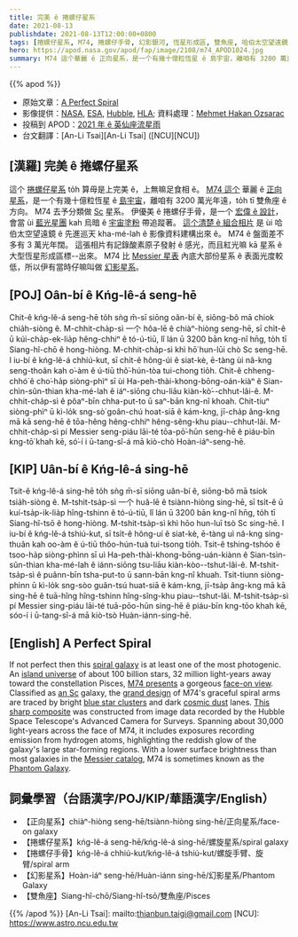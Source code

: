 ```yaml
---
title: 完美 ê 捲螺仔星系
date: 2021-08-13
publishdate: 2021-08-13T12:00:00+0800
tags: [捲螺仔星系, M74, 捲螺仔手骨, 幻影銀河, 恆星形成區, 雙魚座, 哈伯太空望遠鏡]
hero: https://apod.nasa.gov/apod/fap/image/2108/m74_APOD1024.jpg
summary: M74 這个華麗 ê 正向星系，是一个有幾十億粒恆星 ê 島宇宙，離咱有 3200 萬光年遠，to̍h tī 雙魚座 ê 方向。
---
```


{{% apod %}}

- 原始文章：[A Perfect Spiral](https://apod.nasa.gov/apod/ap210813.html)
- 影像提供：[NASA](https://www.nasa.gov/), [ESA](http://www.esa.int/), [Hubble](https://www.nasa.gov/mission_pages/hubble/main/index.html), [HLA](https://hla.stsci.edu/); 資料處理：[Mehmet Hakan Ozsarac](https://www.flickr.com/photos/mhozsarac/)
- 投稿到 APOD：[2021 年 ê 英仙座流星雨](https://www.facebook.com/media/set/?vanity=APOD.Sky&set=a.3855532511217606)
- 台文翻譯：[An-Li Tsai][An-Li Tsai] ([NCU][NCU])

## [漢羅] 完美 ê 捲螺仔星系
這个 [捲螺仔星系][spiral galaxy] to̍h 算毋是上完美 ê，上無嘛足食相 ê。
[M74 這个][M74 presents] 華麗 ê [正向星系][face-on view]，是一个有幾十億粒恆星 ê [島宇宙][island universe]，離咱有 3200 萬光年遠，to̍h tī 雙魚座 ê 方向。
M74 去予分類做 [Sc][an Sc] 星系。
伊優美 ê 捲螺仔手骨，是一个 [宏偉 ê 設計][grand design]，會當 ùi [藍光星團][blue star clusters] kah 烏暗 ê [宇宙塗粉][cosmic dust] 帶追蹤著。
[這个清楚 ê 組合相片][This sharp composite] 是 ùi 哈伯太空望遠鏡 ê 先進巡天 kha-mé-lah ê 影像資料建構出來 ê。
M74 ê 盤面差不多有 3 萬光年闊。
這張相片有記錄酸素原子發射 ê 感光，而且紅光嘛 kā 星系 ê 大型恆星形成區標--出來。
M74 比 [Messier 星表][Messier catalog] 內底大部份星系 ê 表面光度較低，所以伊有當時仔嘛叫做 [幻影星系][Phantom Galaxy]。

## [POJ] Oân-bí ê Kńg-lê-á seng-hē
Chit-ê kńg-lê-á seng-hē to̍h sǹg m̄-sī siōng oân-bí ê, siōng-bô mā chiok chia̍h-siòng ê.
M-chhit-cha̍p-sì 一个 hôa-lē ê chiàⁿ-hiòng seng-hē, sī chi̍t-ê ū kúi-cha̍p-ek-lia̍p hêng-chhiⁿ ê tó-ú-tiū, lî lán ū 3200 bān kng-nî hn̄g, to̍h tī Siang-hî-chō ê hong-hiòng.
M-chhit-cha̍p-sì khì hō͘ hun-lūi chò Sc seng-hē.
I iu-bí ê kńg-lê-á chhiú-kut, sī chi̍t-ê hông-úi ê siat-kè, ē-tàng ùi nâ-kng seng-thoân kah o͘-àm ê ú-tiū thô͘-hún-tòa tui-chong tio̍h.
Chit-ê chheng-chhó͘ ê cho͘-ha̍p siòng-phìⁿ sī ùi Ha-peh-thài-khong-bōng-oán-kiàⁿ ê Sian-chìn-sûn-thian kha-mé-lah ê iáⁿ-siōng chu-liāu kiàn-kò͘--chhut-lâi-ê.
M-chhit-cha̍p-sì ê pôaⁿ-bīn chha-put-to ū saⁿ-bān kng-nî khoah.
Chit-tiuⁿ siòng-phìⁿ ū kì-lo̍k sng-sò͘ goân-chú hoat-siā ê kám-kng, jī-cha̍p âng-kng mā kā seng-hē ê tōa-hêng hêng-chhiⁿ hêng-sêng-khu piau--chhut-lâi.
M-chhit-cha̍p-sì pí Messier seng-piáu lāi-té tōa-pō͘-hūn seng-hē ê piáu-bīn kng-tō͘ khah kē, só͘-í i ū-tang-sî-á mā kiò-chò Hoàn-iáⁿ-seng-hē.

## [KIP] Uân-bí ê Kńg-lê-á sing-hē
Tsit-ê kńg-lê-á sing-hē to̍h sǹg m̄-sī siōng uân-bí ê, siōng-bô mā tsiok tsia̍h-siòng ê.
M-tshit-tsa̍p-sì 一个 huâ-lē ê tsiànn-hiòng sing-hē, sī tsi̍t-ê ū kuí-tsa̍p-ik-lia̍p hîng-tshinn ê tó-ú-tiū, lî lán ū 3200 bān kng-nî hn̄g, to̍h tī Siang-hî-tsō ê hong-hiòng.
M-tshit-tsa̍p-sì khì hōo hun-luī tsò Sc sing-hē.
I iu-bí ê kńg-lê-á tshiú-kut, sī tsi̍t-ê hông-uí ê siat-kè, ē-tàng uì nâ-kng sing-thuân kah oo-àm ê ú-tiū thôo-hún-tuà tui-tsong tio̍h.
Tsit-ê tshing-tshóo ê tsoo-ha̍p siòng-phìnn sī uì Ha-peh-thài-khong-bōng-uán-kiànn ê Sian-tsìn-sûn-thian kha-mé-lah ê iánn-siōng tsu-liāu kiàn-kòo--tshut-lâi-ê.
M-tshit-tsa̍p-sì ê puânn-bīn tsha-put-to ū sann-bān kng-nî khuah.
Tsit-tiunn siòng-phìnn ū kì-lo̍k sng-sòo guân-tsú huat-siā ê kám-kng, jī-tsa̍p âng-kng mā kā sing-hē ê tuā-hîng hîng-tshinn hîng-sîng-khu piau--tshut-lâi.
M-tshit-tsa̍p-sì pí Messier sing-piáu lāi-té tuā-pōo-hūn sing-hē ê piáu-bīn kng-tōo khah kē, sóo-í i ū-tang-sî-á mā kiò-tsò Huàn-iánn-sing-hē.

## [English] A Perfect Spiral
If not perfect then this [spiral galaxy][spiral galaxy] is at least one of the most photogenic.
An [island universe][island universe] of about 100 billion stars, 32 million light-years away toward the constellation Pisces, [M74 presents][M74 presents] a gorgeous [face-on view][face-on view].
Classified as [an Sc][an Sc] galaxy, the [grand design][grand design] of M74's graceful spiral arms are traced by bright [blue star clusters][blue star clusters] and dark [cosmic dust][cosmic dust] lanes.
[This sharp composite][This sharp composite] was constructed from image data recorded by the Hubble Space Telescope's Advanced Camera for Surveys.
Spanning about 30,000 light-years across the face of M74, it includes exposures recording emission from hydrogen atoms, highlighting the reddish glow of the galaxy's large star-forming regions.
With a lower surface brightness than most galaxies in the [Messier catalog][Messier catalog], M74 is sometimes known as the [Phantom Galaxy][Phantom Galaxy].



## 詞彙學習（台語漢字/POJ/KIP/華語漢字/English）

- 【正向星系】chiàⁿ-hiòng seng-hē/tsiànn-hiòng sing-hē/正向星系/face-on galaxy
- 【捲螺仔星系】kńg-lê-á seng-hē/kńg-lê-á sing-hē/螺旋星系/spiral galaxy
- 【捲螺仔手骨】kńg-lê-á chhiú-kut/kńg-lê-á tshiú-kut/螺旋手臂、旋臂/spiral arm
- 【幻影星系】Hoàn-iáⁿ seng-hē/Huàn-iánn sing-hē/幻影星系/Phantom Galaxy
- 【雙魚座】Siang-hî-chō/Siang-hî-tsō/雙魚座/Pisces



{{% /apod %}}
[An-Li Tsai]: mailto:thianbun.taigi@gmail.com
[NCU]: https://www.astro.ncu.edu.tw


[spiral galaxy]:http://www.messier.seds.org/spir.html
[island universe]:http://nedwww.ipac.caltech.edu/level5/March02/Gordon/Gordon2.html
[M74 presents]:https://www.nasa.gov/feature/goddard/2017/messier-74
[face-on view]:https://apod.nasa.gov/apod/ap010427.html
[an Sc]:http://en.wikipedia.org/wiki/Hubble_sequence
[grand design]:http://burro.cwru.edu/Academics/Astr222/Galaxies/Spiral/spiral.html
[blue star clusters]:https://apod.nasa.gov/apod/ap990402.html
[cosmic dust]:https://apod.nasa.gov/apod/ap071129.html
[This sharp composite]:https://www.flickr.com/photos/mhozsarac/51348796907/
[Messier catalog]:https://www.nasa.gov/subject/14467/hubbles-messier-catalog/
[Phantom Galaxy]:https://en.wikipedia.org/wiki/Messier_74
